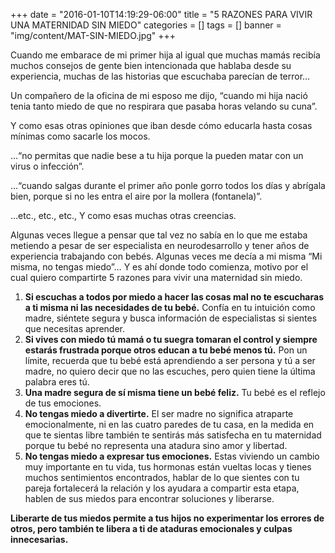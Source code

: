 +++
date = "2016-01-10T14:19:29-06:00"
title = "5 RAZONES PARA VIVIR UNA MATERNIDAD SIN MIEDO"
categories = []
tags = []
banner = "img/content/MAT-SIN-MIEDO.jpg"
+++

Cuando me embarace de mi primer hija al igual que muchas mamás recibía muchos consejos de gente bien intencionada que hablaba desde su experiencia, muchas de las historias que escuchaba parecían de terror…

Un compañero de la oficina de mi esposo me dijo, “cuando mi hija nació tenia tanto miedo de que no respirara que pasaba horas velando su cuna”.

Y como esas otras opiniones que iban desde cómo educarla hasta cosas mínimas como sacarle los mocos.

…“no permitas que nadie bese a tu hija porque la pueden matar con un virus o infección”.

…“cuando salgas durante el primer año ponle gorro todos los días y abrígala bien, porque si no les entra el aire por la mollera (fontanela)”.

…etc., etc., etc., Y como esas muchas otras creencias.

Algunas veces llegue a pensar que tal vez no sabía en lo que me estaba metiendo a pesar de ser especialista en neurodesarrollo y tener años de experiencia trabajando con bebés. Algunas veces me decía a mi misma “Mi misma, no tengas miedo”… Y es ahí donde todo comienza, motivo por el cual quiero compartirte 5 razones para vivir una maternidad sin miedo.

1. __Si escuchas a todos por miedo a hacer las cosas mal no te escucharas a ti misma ni las necesidades de tu bebé.__ Confía en tu intuición como madre, siéntete segura y busca información de especialistas si sientes que necesitas aprender.
2. __Si vives con miedo tú mamá o tu suegra tomaran el control y siempre estarás frustrada porque otros educan a tu bebé menos tú.__ Pon un límite, recuerda que tu bebé está aprendiendo a ser persona y tú a ser madre, no quiero decir que no las escuches, pero quien tiene la última palabra eres tú.
3. __Una madre segura de sí misma tiene un bebé feliz.__ Tu bebé es el reflejo de tus emociones.
4. __No tengas miedo a divertirte.__ El ser madre no significa atraparte emocionalmente, ni en las cuatro paredes de tu casa, en la medida en que te sientas libre también te sentirás más satisfecha en tu maternidad porque tu bebé no representa una atadura sino amor y libertad.
5. __No tengas miedo a expresar tus emociones.__ Estas viviendo un cambio muy importante en tu vida, tus hormonas están vueltas locas y tienes muchos sentimientos encontrados, hablar de lo que sientes con tu pareja fortalecerá la relación y los ayudara a compartir esta etapa, hablen de sus miedos para encontrar soluciones y liberarse.

__Liberarte de tus miedos permite a tus hijos no experimentar los errores de otros, pero también te libera a ti de ataduras emocionales y culpas innecesarias.__